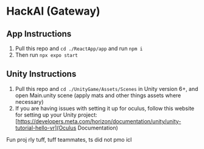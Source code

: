 # HackAI (Gateway)

## App Instructions

1. Pull this repo and `cd ./ReactApp/app` and run `npm i`
2. Then run `npx expo start`

## Unity Instructions

1. Pull this repo and `cd ./UnityGame/Assets/Scenes` in Unity version 6+, and open Main.unity scene (apply mats and other things assets where necessary)
2. If you are having issues with setting it up for oculus, follow this website for setting up your Unity project: [https://developers.meta.com/horizon/documentation/unity/unity-tutorial-hello-vr](Oculus Documentation)

Fun proj rly tuff, tuff teammates, ts did not pmo icl